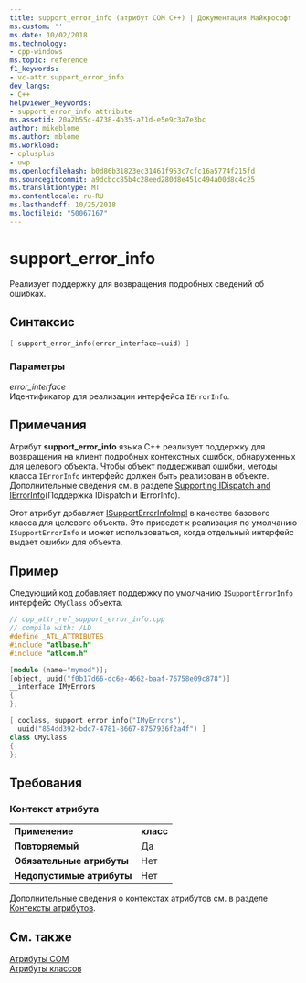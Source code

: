 ```yaml
---
title: support_error_info (атрибут COM C++) | Документация Майкрософт
ms.custom: ''
ms.date: 10/02/2018
ms.technology:
- cpp-windows
ms.topic: reference
f1_keywords:
- vc-attr.support_error_info
dev_langs:
- C++
helpviewer_keywords:
- support_error_info attribute
ms.assetid: 20a2b55c-4738-4b35-a71d-e5e9c3a7e3bc
author: mikeblome
ms.author: mblome
ms.workload:
- cplusplus
- uwp
ms.openlocfilehash: b0d86b31823ec31461f953c7cfc16a5774f215fd
ms.sourcegitcommit: a9dcbcc85b4c28eed280d8e451c494a00d8c4c25
ms.translationtype: MT
ms.contentlocale: ru-RU
ms.lasthandoff: 10/25/2018
ms.locfileid: "50067167"
---
```

# <a name="supporterrorinfo"></a>support_error_info

Реализует поддержку для возвращения подробных сведений об ошибках.

## <a name="syntax"></a>Синтаксис

```cpp
[ support_error_info(error_interface=uuid) ]
```

### <a name="parameters"></a>Параметры

*error_interface*<br/>
Идентификатор для реализации интерфейса `IErrorInfo`.

## <a name="remarks"></a>Примечания

Атрибут **support_error_info** языка C++ реализует поддержку для возвращения на клиент подробных контекстных ошибок, обнаруженных для целевого объекта. Чтобы объект поддерживал ошибки, методы класса `IErrorInfo` интерфейс должен быть реализован в объекте. Дополнительные сведения см. в разделе [Supporting IDispatch and IErrorInfo](../../atl/supporting-idispatch-and-ierrorinfo.md)(Поддержка IDispatch и IErrorInfo).

Этот атрибут добавляет [ISupportErrorInfoImpl](../../atl/reference/isupporterrorinfoimpl-class.md) в качестве базового класса для целевого объекта. Это приведет к реализация по умолчанию `ISupportErrorInfo` и может использоваться, когда отдельный интерфейс выдает ошибки для объекта.

## <a name="example"></a>Пример

Следующий код добавляет поддержку по умолчанию `ISupportErrorInfo` интерфейс `CMyClass` объекта.

```cpp
// cpp_attr_ref_support_error_info.cpp
// compile with: /LD
#define _ATL_ATTRIBUTES
#include "atlbase.h"
#include "atlcom.h"

[module (name="mymod")];
[object, uuid("f0b17d66-dc6e-4662-baaf-76758e09c878")]
__interface IMyErrors
{
};

[ coclass, support_error_info("IMyErrors"),
  uuid("854dd392-bdc7-4781-8667-8757936f2a4f") ]
class CMyClass
{
};
```

## <a name="requirements"></a>Требования

### <a name="attribute-context"></a>Контекст атрибута

|||
|-|-|
|**Применение**|**класс**|
|**Повторяемый**|Да|
|**Обязательные атрибуты**|Нет|
|**Недопустимые атрибуты**|Нет|

Дополнительные сведения о контекстах атрибутов см. в разделе [Контексты атрибутов](cpp-attributes-com-net.md#contexts).

## <a name="see-also"></a>См. также

[Атрибуты COM](com-attributes.md)<br/>
[Атрибуты классов](class-attributes.md)